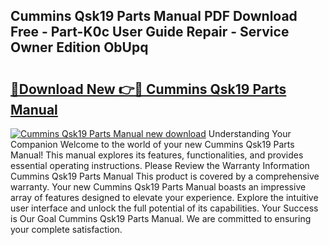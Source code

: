 ## Cummins Qsk19 Parts Manual PDF Download Free - Part-K0c User Guide Repair - Service Owner Edition ObUpq

# <h2><a href="http://bc17130.oget.top/?id=Cummins+Qsk19+Parts+Manual">🔗Download New 👉🔴 Cummins Qsk19 Parts Manual</a></h2>

[![Cummins Qsk19 Parts Manual new download](https://i.imgur.com/5g1atiW.png)](http://bc17130.oget.top/?id=Cummins+Qsk19+Parts+Manual)
Understanding Your Companion Welcome to the world of your new Cummins Qsk19 Parts Manual! This manual explores its features, functionalities, and provides essential operating instructions. Please Review the Warranty Information Cummins Qsk19 Parts Manual This product is covered by a comprehensive warranty. Your new Cummins Qsk19 Parts Manual boasts an impressive array of features designed to elevate your experience. Explore the intuitive user interface and unlock the full potential of its capabilities. Your Success is Our Goal Cummins Qsk19 Parts Manual. We are committed to ensuring your complete satisfaction.
